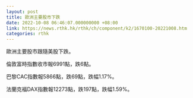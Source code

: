 ```yaml
---
layout: post
title: 歐洲主要股市下跌
date: 2022-10-08 06:46:07.000000000 +08:00
link: https://news.rthk.hk/rthk/ch/component/k2/1670100-20221008.htm
categories: rthk
---
```


歐洲主要股市跟隨美股下跌。

倫敦富時指數收市報6991點，跌6點。

巴黎CAC指數報5866點，跌69點，跌幅1.17%。

法蘭克福DAX指數報12273點，跌197點，跌幅1.59%。

